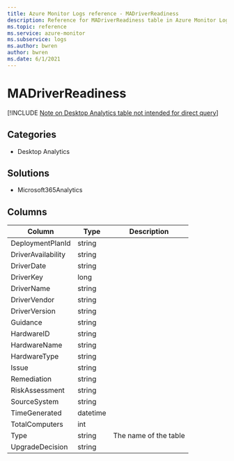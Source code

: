 ```yaml
---
title: Azure Monitor Logs reference - MADriverReadiness
description: Reference for MADriverReadiness table in Azure Monitor Logs.
ms.topic: reference
ms.service: azure-monitor
ms.subservice: logs
ms.author: bwren
author: bwren
ms.date: 6/1/2021
---
```


# MADriverReadiness

[!INCLUDE [Note on Desktop Analytics table not intended for direct query](../../includes/azure-monitor-reference-ma-tables.md)]

## Categories

- Desktop Analytics
## Solutions

- Microsoft365Analytics




## Columns

|Column|Type|Description|
|---|---|---|
|DeploymentPlanId|string||
|DriverAvailability|string||
|DriverDate|string||
|DriverKey|long||
|DriverName|string||
|DriverVendor|string||
|DriverVersion|string||
|Guidance|string||
|HardwareID|string||
|HardwareName|string||
|HardwareType|string||
|Issue|string||
|Remediation|string||
|RiskAssessment|string||
|SourceSystem|string||
|TimeGenerated|datetime||
|TotalComputers|int||
|Type|string|The name of the table|
|UpgradeDecision|string||
